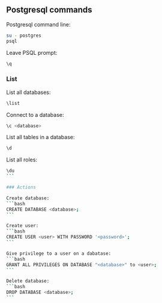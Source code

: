 ## Postgresql commands

Postgresql command line:
```bash
su - postgres
psql
```

Leave PSQL prompt:
```bash
\q
```

### List

List all databases:
```bash
\list
```

Connect to a database:
```bash
\c <database>
```

List all tables in a database:
```bash
\d
```

List all roles:
````bash
\du
```

### Actions

Create database:
```bash
CREATE DATABASE <database>;
```

Create user:
```bash
CREATE USER <user> WITH PASSWORD '<password>';
```

Give privilege to a user on a dabatase:
```bash
GRANT ALL PRIVILEGES ON DATABASE "<database>" to <user>;
```

Delete database:
```bash
DROP DATABASE <database>;
```
